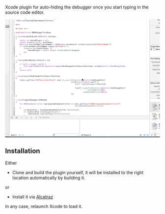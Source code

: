 Xcode plugin for auto-hiding the debugger once you start typing in the source code editor.

![](plugin.gif)

## Installation

Either 

- Clone and build the plugin yourself, it will be installed to the right location automatically by building it.

or

- Install it via [Alcatraz](http://mneorr.github.io/Alcatraz/)

In any case, relaunch Xcode to load it.
